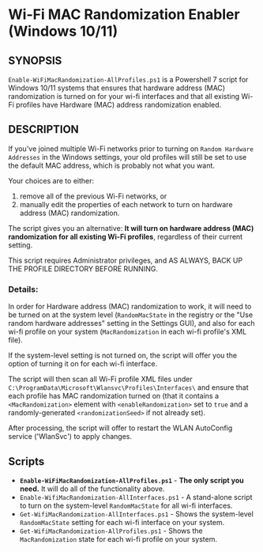 # Wi-Fi MAC Randomization Enabler (Windows 10/11)

## SYNOPSIS
`Enable-WiFiMacRandomization-AllProfiles.ps1` is a Powershell 7 script for Windows 10/11 systems that ensures that hardware address (MAC) randomization is turned on for your wi-fi interfaces and that all existing Wi-Fi profiles have Hardware (MAC) address randomization enabled.

## DESCRIPTION
If you've joined multiple Wi-Fi networks prior to turning on `Random Hardware Addresses` in the Windows settings, your old profiles will still be set to use the default MAC address, which is probably not what you want.

Your choices are to either:
1. remove all of the previous Wi-Fi networks, or
2. manually edit the properties of each network to turn on hardware address (MAC) randomization.

The script gives you an alternative: **It will turn on hardware address (MAC) randomization for all existing Wi-Fi profiles**, regardless of their current setting.

This script requires Administrator privileges, and AS ALWAYS, BACK UP THE PROFILE DIRECTORY BEFORE RUNNING.

### Details:
In order for Hardware address (MAC) randomization to work, it will need to be turned on at the system level (`RandomMacState` in the registry or the "Use random hardware addresses" setting in the Settings GUI), and also for each wi-fi profile on your system (`MacRandomization` in each wi-fi profile's XML file).

If the system-level setting is not turned on, the script will offer you the option of turning it on for each wi-fi interface.

The script will then scan all Wi-Fi profile XML files under `C:\ProgramData\Microsoft\Wlansvc\Profiles\Interfaces\` and ensure that each profile has MAC randomization turned on (that it contains a `<MacRandomization>` element with `<enableRandomization>` set to `true` and a randomly-generated `<randomizationSeed>` if not already set).

After processing, the script will offer to restart the WLAN AutoConfig service ('WlanSvc') to apply changes.

## Scripts
- **`Enable-WiFiMacRandomization-AllProfiles.ps1`** - **The only script you need.** It will do all of the functionality above.
- `Enable-WifiMacRandomization-AllInterfaces.ps1` - A stand-alone script to turn on the system-level `RandomMacState` for all wi-fi interfaces.
- `Get-WifiMacRandomization-AllInterfaces.ps1` - Shows the system-level `RandomMacState` setting for each wi-fi interface on your system. 
- `Get-WifiMacRandomization-AllProfiles.ps1` - Shows the `MacRandomization` state for each wi-fi profile on your system. 

